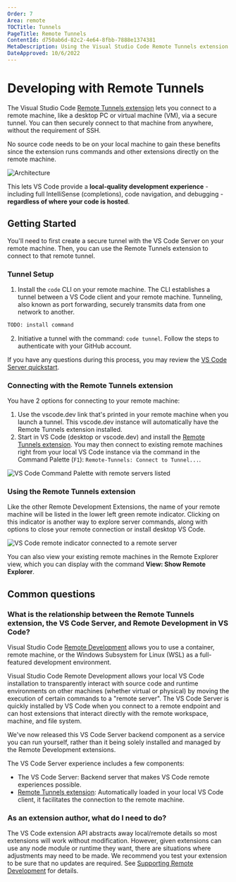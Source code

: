 ```yaml
---
Order: 7
Area: remote
TOCTitle: Tunnels
PageTitle: Remote Tunnels
ContentId: d750ab6d-82c2-4e64-8fbb-7888e1374381
MetaDescription: Using the Visual Studio Code Remote Tunnels extension
DateApproved: 10/6/2022
---
```

# Developing with Remote Tunnels

The Visual Studio Code [Remote Tunnels extension](https://marketplace.visualstudio.com/items?itemName=ms-vscode.remote-server) lets you connect to a remote machine, like a desktop PC or virtual machine (VM), via a secure tunnel. You can then securely connect to that machine from anywhere, without the requirement of SSH.

No source code needs to be on your local machine to gain these benefits since the extension runs commands and other extensions directly on the remote machine.

![Architecture](images/vscode-server/server-arch-latest.png)

This lets VS Code provide a **local-quality development experience** - including full IntelliSense (completions), code navigation, and debugging - **regardless of where your code is hosted**.

## Getting Started

You'll need to first create a secure tunnel with the VS Code Server on your remote machine. Then, you can use the Remote Tunnels extension to connect to that remote tunnel.

### Tunnel Setup

1. Install the `code` CLI on your remote machine. The CLI establishes a tunnel between a VS Code client and your remote machine. Tunneling, also known as port forwarding, securely transmits data from one network to another.

```bash
TODO: install command
```

2. Initiative a tunnel with the command: `code tunnel`. Follow the steps to authenticate with your GitHub account.

If you have any questions during this process, you may review the [VS Code Server quickstart](./vscode-server.md#quick-start).

### Connecting with the Remote Tunnels extension

You have 2 options for connecting to your remote machine:

1. Use the vscode.dev link that's printed in your remote machine when you launch a tunnel. This vscode.dev instance will automatically have the Remote Tunnels extension installed.
2. Start in VS Code (desktop or vscode.dev) and install the [Remote Tunnels extension](https://marketplace.visualstudio.com/items?itemName=ms-vscode.remote-server). You may then connect to existing remote machines right from your local VS Code instance via the command in the Command Palette (`F1`): `Remote-Tunnels: Connect to Tunnel...`.

![VS Code Command Palette with remote servers listed](images/vscode-server/remote-servers.png)

### Using the Remote Tunnels extension

Like the other Remote Development Extensions, the name of your remote machine will be listed in the lower left green remote indicator. Clicking on this indicator is another way to explore server commands, along with options to close your remote connection or install desktop VS Code.

![VS Code remote indicator connected to a remote server](images/vscode-server/remote-indicator-server.png)

You can also view your existing remote machines in the Remote Explorer view, which you can display with the command **View: Show Remote Explorer**.

## Common questions

### What is the relationship between the Remote Tunnels extension, the VS Code Server, and Remote Development in VS Code?

Visual Studio Code [Remote Development](./remote-overview.md) allows you to use a container, remote machine, or the Windows Subsystem for Linux (WSL) as a full-featured development environment.

Visual Studio Code Remote Development allows your local VS Code installation to transparently interact with source code and runtime environments on other machines (whether virtual or physical) by moving the execution of certain commands to a "remote server". The VS Code Server is quickly installed by VS Code when you connect to a remote endpoint and can host extensions that interact directly with the remote workspace, machine, and file system.

We've now released this VS Code Server backend component as a service you can run yourself, rather than it being solely installed and managed by the Remote Development extensions.

The VS Code Server experience includes a few components:

* The VS Code Server: Backend server that makes VS Code remote experiences possible.
* [Remote Tunnels extension](./tunnels.md): Automatically loaded in your local VS Code client, it facilitates the connection to the remote machine.

### As an extension author, what do I need to do?

The VS Code extension API abstracts away local/remote details so most extensions will work without modification. However, given extensions can use any node module or runtime they want, there are situations where adjustments may need to be made. We recommend you test your extension to be sure that no updates are required. See [Supporting Remote Development](../../api/advanced-topics/remote-extensions.md) for details.